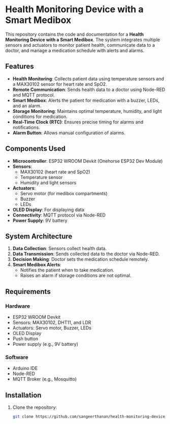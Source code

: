 # Health Monitoring Device with a Smart Medibox

This repository contains the code and documentation for a **Health Monitoring Device with a Smart Medibox**. The system integrates multiple sensors and actuators to monitor patient health, communicate data to a doctor, and manage a medication schedule with alerts and alarms.

## Features
- **Health Monitoring**: Collects patient data using temperature sensors and a MAX30102 sensor for heart rate and SpO2.
- **Remote Communication**: Sends health data to a doctor using Node-RED and MQTT protocol.
- **Smart Medibox**: Alerts the patient for medication with a buzzer, LEDs, and an alarm.
- **Storage Monitoring**: Maintains optimal temperature, humidity, and light conditions for medication.
- **Real-Time Clock (RTC)**: Ensures precise timing for alarms and notifications.
- **Alarm Button**: Allows manual configuration of alarms.

## Components Used
- **Microcontroller**: ESP32 WROOM Devkit (Onehorse ESP32 Dev Module)
- **Sensors**:
  - MAX30102 (heart rate and SpO2)
  - Temperature sensor
  - Humidity and light sensors
- **Actuators**:
  - Servo motor (for medibox compartments)
  - Buzzer
  - LEDs
- **OLED Display**: For displaying data
- **Connectivity**: MQTT protocol via Node-RED
- **Power Supply**: 9V battery

## System Architecture
1. **Data Collection**: Sensors collect health data.
2. **Data Transmission**: Sends collected data to the doctor via Node-RED.
3. **Decision Making**: Doctor sets the medication schedule remotely.
4. **Smart Medibox Alerts**:
   - Notifies the patient when to take medication.
   - Raises an alarm if storage conditions are not optimal.

## Requirements
### Hardware
- ESP32 WROOM Devkit
- Sensors: MAX30102, DHT11, and LDR
- Actuators: Servo motor, Buzzer, LEDs
- OLED Display
- Push button
- Power supply (e.g., 9V battery)

### Software
- Arduino IDE
- Node-RED
- MQTT Broker (e.g., Mosquitto)

## Installation
1. Clone the repository:
   ```bash
   git clone https://github.com/sangeerthanan/health-monitoring-device-with-a-smart-medibox.git
